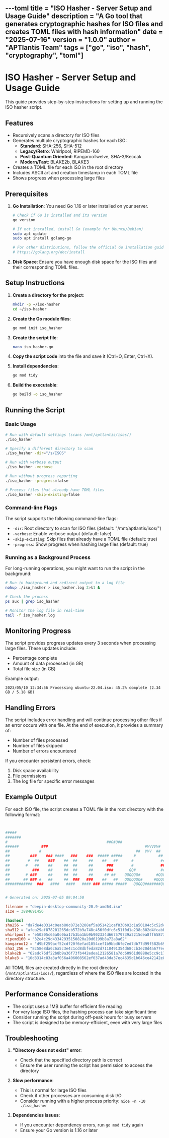 ---toml
title = "ISO Hasher - Server Setup and Usage Guide"
description = "A Go tool that generates cryptographic hashes for ISO files and creates TOML files with hash information"
date = "2025-07-16"
version = "1.0.0"
author = "APTlantis Team"
tags = ["go", "iso", "hash", "cryptography", "toml"]
---

# ISO Hasher - Server Setup and Usage Guide

This guide provides step-by-step instructions for setting up and running the ISO hasher script.

## Features

- Recursively scans a directory for ISO files
- Generates multiple cryptographic hashes for each ISO:
  - **Standard**: SHA-256, SHA-512
  - **Legacy/Retro**: Whirlpool, RIPEMD-160
  - **Post-Quantum Oriented**: KangarooTwelve, SHA-3/Keccak
  - **Modern/Fast**: BLAKE2b, BLAKE3
- Creates a TOML file for each ISO in the root directory
- Includes ASCII art and creation timestamp in each TOML file
- Shows progress when processing large files

## Prerequisites

1. **Go Installation**: You need Go 1.16 or later installed on your server.
   ```bash
   # Check if Go is installed and its version
   go version

   # If not installed, install Go (example for Ubuntu/Debian)
   sudo apt update
   sudo apt install golang-go

   # For other distributions, follow the official Go installation guide:
   # https://golang.org/doc/install
   ```

2. **Disk Space**: Ensure you have enough disk space for the ISO files and their corresponding TOML files.

## Setup Instructions

1. **Create a directory for the project**:
   ```bash
   mkdir -p ~/iso-hasher
   cd ~/iso-hasher
   ```

2. **Create the Go module files**:
   ```bash
   go mod init iso_hasher
   ```

3. **Create the script file**:
   ```bash
   nano iso_hasher.go
   ```

4. **Copy the script code** into the file and save it (Ctrl+O, Enter, Ctrl+X).

5. **Install dependencies**:
   ```bash
   go mod tidy
   ```

6. **Build the executable**:
   ```bash
   go build -o iso_hasher
   ```

## Running the Script

### Basic Usage

```bash
# Run with default settings (scans /mnt/aptlantis/isos/)
./iso_hasher

# Specify a different directory to scan
./iso_hasher -dir="/s/ISOS"

# Run with verbose output
./iso_hasher -verbose

# Run without progress reporting
./iso_hasher -progress=false

# Process files that already have TOML files
./iso_hasher -skip-existing=false
```

### Command-line Flags

The script supports the following command-line flags:

- `-dir`: Root directory to scan for ISO files (default: "/mnt/aptlantis/isos/")
- `-verbose`: Enable verbose output (default: false)
- `-skip-existing`: Skip files that already have a TOML file (default: true)
- `-progress`: Show progress when hashing large files (default: true)

### Running as a Background Process

For long-running operations, you might want to run the script in the background:

```bash
# Run in background and redirect output to a log file
nohup ./iso_hasher > iso_hasher.log 2>&1 &

# Check the process
ps aux | grep iso_hasher

# Monitor the log file in real-time
tail -f iso_hasher.log
```

## Monitoring Progress

The script provides progress updates every 3 seconds when processing large files. These updates include:
- Percentage complete
- Amount of data processed (in GB)
- Total file size (in GB)

Example output:
```
2023/05/10 12:34:56 Processing ubuntu-22.04.iso: 45.2% complete (2.34 GB / 5.18 GB)
```

## Handling Errors

The script includes error handling and will continue processing other files if an error occurs with one file. At the end of execution, it provides a summary of:
- Number of files processed
- Number of files skipped
- Number of errors encountered

If you encounter persistent errors, check:
1. Disk space availability
2. File permissions
3. The log file for specific error messages

## Example Output

For each ISO file, the script creates a TOML file in the root directory with the following format:

```toml


#####
#######
#                                            ##O#O##
######          ###                                           #VVVVV#
##             #                                          ##  VVV  ##
##         ###    ### ####   ###    ###  ##### #####     #          ##
##        #  ##    ###    ##  ##     ##    ##   ##      #            ##
##       #   ##    ##     ##  ##     ##      ###        #            ###
##          ###    ##     ##  ##     ##      ###       QQ#           ##Q
##       # ###     ##     ##  ##     ##     ## ##    QQQQQQ#       #QQQQQQ
##      ## ### #   ##     ##  ###   ###    ##   ##   QQQQQQQ#     #QQQQQQQ
############  ###   ####   ####   #### ### ##### #####   QQQQQ#######QQQQQ


# Generated on: 2025-07-05 09:04:50

filename = "deepin-desktop-community-20.9-amd64.iso"
size = 3884691456

[hashes]
sha256 = "da7de4e0314c0eab80c072e3208ef5a051421caf830b02c1a50184c5c52dcb79"
sha512 = "afea29af878201265dcb572b9a748c456f0dfc6c51f0d1a238c802d4fcabbc0c04393493fd21df95d947d0e802d7744eefbba7127170dc6f69079578ed353272"
whirlpool = "e50305c65a0c0ba17b3ba1bb9b902334d667579739a2215dea8ff658730b0379b2e29cdbc9e1a339cef9e7cafa72ecc7f2f66a9ef4d5a98727b4e3571aeaacd3"
ripemd160 = "32e4c29d43342935150820a20d6199b8a72a8a62"
kangaroo12 = "d9bf259acf52cdf20f6efad1054cef1b9bbd6fe7ed7db77d99f582b692afd81d"
sha3_256 = "8c58e8da6c6a5c3e4c1cd8dbfeda82d7110491354d68ccb3e20d4a677ec62824"
blake2b = "62edc76df22b8b9a36f73fb442edea12126581a7dc60961d0888e5cc9c173f85"
blake3 = "10d3314c83a3af056a406008562ef037ad43da37ec4635d1b646ce42142e882f"

```

All TOML files are created directly in the root directory (`/mnt/aptlantis/isos/`), regardless of where the ISO files are located in the directory structure.

## Performance Considerations

- The script uses a 1MB buffer for efficient file reading
- For very large ISO files, the hashing process can take significant time
- Consider running the script during off-peak hours for busy servers
- The script is designed to be memory-efficient, even with very large files

## Troubleshooting

1. **"Directory does not exist" error**:
   - Check that the specified directory path is correct
   - Ensure the user running the script has permission to access the directory

2. **Slow performance**:
   - This is normal for large ISO files
   - Check if other processes are consuming disk I/O
   - Consider running with a higher process priority: `nice -n -10 ./iso_hasher`

3. **Dependencies issues**:
   - If you encounter dependency errors, run `go mod tidy` again
   - Ensure your Go version is 1.16 or later
